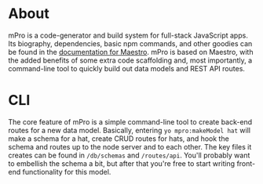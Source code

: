 # About 

mPro is a code-generator and build system for full-stack JavaScript apps. Its biography, dependencies, basic npm commands, and other goodies can be found in the [documentation for Maestro](http://maestrodocs.com). mPro is based on Maestro, with the added benefits of some extra code scaffolding and, most importantly, a command-line tool to quickly build out data models and REST API routes.

# CLI

The core feature of mPro is a simple command-line tool to create back-end routes for a new data model. Basically, entering `yo mpro:makeModel hat` will make a schema for a hat, create CRUD routes for hats, and hook the schema and routes up to the node server and to each other. The key files it creates can be found in `/db/schemas` and `/routes/api`. You'll probably want to embellish the schema a bit, but after that you're free to start writing front-end functionality for this model.
